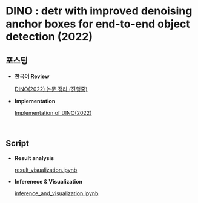 # DINO : detr with improved denoising anchor boxes for end-to-end object detection (2022)

## 포스팅
  
- **한국어 Review**  

  [DINO(2022) 논문 정리 (진행중)](https://on-jungwoan.github.io/dl_paper/dino/)  

- **Implementation**

  [Implementation of DINO(2022)](https://on-jungwoan.github.io/dl_paper/dino_implements/)

<br>

## Script
  
- **Result analysis**  

  [result_visualization.ipynb](https://github.com/On-JungWoan/DINO-2022-implement/blob/main/DINO/script/result_visualization.ipynb)  

- **Inferenece & Visualization**

  [inference_and_visualization.ipynb](https://github.com/On-JungWoan/DINO-2022-implement/blob/main/DINO/script/inference_and_visualization.ipynb)
